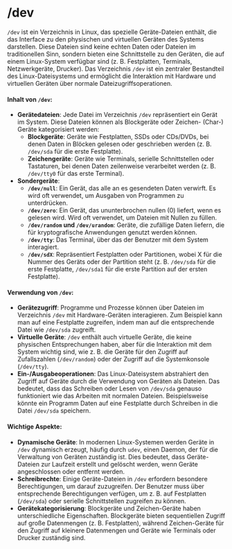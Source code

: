# /dev

`/dev` ist ein Verzeichnis in Linux, das spezielle Geräte-Dateien enthält, die das Interface zu den physischen und virtuellen Geräten des Systems darstellen. Diese Dateien sind keine echten Daten oder Dateien im traditionellen Sinn, sondern bieten eine Schnittstelle zu den Geräten, die auf einem Linux-System verfügbar sind (z. B. Festplatten, Terminals, Netzwerkgeräte, Drucker). Das Verzeichnis `/dev` ist ein zentraler Bestandteil des Linux-Dateisystems und ermöglicht die Interaktion mit Hardware und virtuellen Geräten über normale Dateizugriffsoperationen.

#### Inhalt von `/dev`:

* **Gerätedateien**: Jede Datei im Verzeichnis `/dev` repräsentiert ein Gerät im System. Diese Dateien können als Blockgeräte oder Zeichen- (Char-) Geräte kategorisiert werden:
  * **Blockgeräte**: Geräte wie Festplatten, SSDs oder CDs/DVDs, bei denen Daten in Blöcken gelesen oder geschrieben werden (z. B. `/dev/sda` für die erste Festplatte).
  * **Zeichengeräte**: Geräte wie Terminals, serielle Schnittstellen oder Tastaturen, bei denen Daten zeilenweise verarbeitet werden (z. B. `/dev/tty0` für das erste Terminal).
* **Sondergeräte**:
  * **`/dev/null`**: Ein Gerät, das alle an es gesendeten Daten verwirft. Es wird oft verwendet, um Ausgaben von Programmen zu unterdrücken.
  * **`/dev/zero`**: Ein Gerät, das ununterbrochen nullen (0) liefert, wenn es gelesen wird. Wird oft verwendet, um Dateien mit Nullen zu füllen.
  * **`/dev/random` und `/dev/urandom`**: Geräte, die zufällige Daten liefern, die für kryptografische Anwendungen genutzt werden können.
  * **`/dev/tty`**: Das Terminal, über das der Benutzer mit dem System interagiert.
  * **`/dev/sdX`**: Repräsentiert Festplatten oder Partitionen, wobei X für die Nummer des Geräts oder der Partition steht (z. B. `/dev/sda` für die erste Festplatte, `/dev/sda1` für die erste Partition auf der ersten Festplatte).

#### Verwendung von `/dev`:

* **Gerätezugriff**: Programme und Prozesse können über Dateien im Verzeichnis `/dev` mit Hardware-Geräten interagieren. Zum Beispiel kann man auf eine Festplatte zugreifen, indem man auf die entsprechende Datei wie `/dev/sda` zugreift.
* **Virtuelle Geräte**: `/dev` enthält auch virtuelle Geräte, die keine physischen Entsprechungen haben, aber für die Interaktion mit dem System wichtig sind, wie z. B. die Geräte für den Zugriff auf Zufallszahlen (`/dev/random`) oder der Zugriff auf die Systemkonsole (`/dev/tty`).
* **Ein-/Ausgabeoperationen**: Das Linux-Dateisystem abstrahiert den Zugriff auf Geräte durch die Verwendung von Geräten als Dateien. Das bedeutet, dass das Schreiben oder Lesen von `/dev/sda` genauso funktioniert wie das Arbeiten mit normalen Dateien. Beispielsweise könnte ein Programm Daten auf eine Festplatte durch Schreiben in die Datei `/dev/sda` speichern.

#### Wichtige Aspekte:

* **Dynamische Geräte**: In modernen Linux-Systemen werden Geräte in `/dev` dynamisch erzeugt, häufig durch `udev`, einen Daemon, der für die Verwaltung von Geräten zuständig ist. Dies bedeutet, dass Geräte-Dateien zur Laufzeit erstellt und gelöscht werden, wenn Geräte angeschlossen oder entfernt werden.
* **Schreibrechte**: Einige Geräte-Dateien in `/dev` erfordern besondere Berechtigungen, um darauf zuzugreifen. Der Benutzer muss über entsprechende Berechtigungen verfügen, um z. B. auf Festplatten (`/dev/sda`) oder serielle Schnittstellen zugreifen zu können.
* **Gerätekategorisierung**: Blockgeräte und Zeichen-Geräte haben unterschiedliche Eigenschaften. Blockgeräte bieten sequentiellen Zugriff auf große Datenmengen (z. B. Festplatten), während Zeichen-Geräte für den Zugriff auf kleinere Datenmengen und Geräte wie Terminals oder Drucker zuständig sind.
